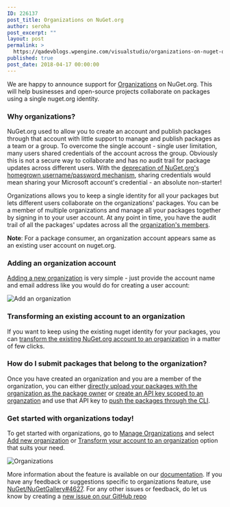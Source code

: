 ```yaml
---
ID: 226137
post_title: Organizations on NuGet.org
author: seroha
post_excerpt: ""
layout: post
permalink: >
  https://qadevblogs.wpengine.com/visualstudio/organizations-on-nuget-org/
published: true
post_date: 2018-04-17 00:00:00
---
```

We are happy to announce support for [Organizations][1] on NuGet.org. This will help businesses and open-source projects collaborate on packages using a single nuget.org identity.

### Why organizations?

NuGet.org used to allow you to create an account and publish packages through that account with little support to manage and publish packages as a team or a group. To overcome the single account - single user limitation, many users shared credentials of the account across the group. Obviously this is not a secure way to collaborate and has no audit trail for package updates across different users. With the [deprecation of NuGet.org's homegrown username/password mechanism][2], sharing credentials would mean sharing your Microsoft account's credential - an absolute non-starter!

Organizations allows you to keep a single identity for all your packages but lets different users collaborate on the organizations' packages. You can be a member of multiple organizations and manage all your packages together by signing in to your user account. At any point in time, you have the audit trail of all the packages' updates across all the [organization's members][3].

**Note**: For a package consumer, an organization account appears same as an existing user account on nuget.org.

### Adding an organization account

[Adding a new organization][4] is very simple - just provide the account name and email address like you would do for creating a user account:

![Add an organization][5]

### Transforming an existing account to an organization

If you want to keep using the existing nuget identity for your packages, you can [transform the existing NuGet.org account to an organization][6] in a matter of few clicks.

### How do I submit packages that belong to the organization?

Once you have created an organization and you are a member of the organization, you can either [directly upload your packages with the organization as the package owner][7] or [create an API key scoped to an organzation][8] and use that API key to [push the packages through the CLI][9].

### Get started with organizations today!

To get started with organizations, go to [Manage Organizations][10] and select [Add new organization][4] or [Transform your account to an organization][6] option that suits your need.

![Organizations][11]

More information about the feature is available on our [documentation][1]. If you have any feedback or suggestions specific to organizations feature, use [NuGet/NuGetGallery#4627][12]. For any other issues or feedback, do let us know by creating a [new issue on our GitHub repo][13]

 [1]: https://docs.microsoft.com/en-us/nuget/reference/organizations-on-nuget-org
 [2]: https://blog.nuget.org/20180227/Deprecating-NuGet-org-authentication.html
 [3]: https://docs.microsoft.com/en-us/nuget/reference/organizations-on-nuget-org#managing-organization-members
 [4]: https://docs.microsoft.com/en-us/nuget/reference/organizations-on-nuget-org#adding-a-new-organization
 [5]: https://devblogs.microsoft.com/nuget/wp-content/uploads/sites/49/2019/05/org-add-new-page.png
 [6]: https://docs.microsoft.com/en-us/nuget/reference/organizations-on-nuget-org#transform-existing-account-to-an-organization
 [7]: https://docs.microsoft.com/en-us/nuget/reference/organizations-on-nuget-org#uploading-packages
 [8]: https://docs.microsoft.com/en-us/nuget/reference/organizations-on-nuget-org#using-api-keys
 [9]: https://docs.microsoft.com/en-us/nuget/quickstart/create-and-publish-a-package-using-visual-studio#publish-the-package
 [10]: https://www.nuget.org/account/Organizations
 [11]: https://devblogs.microsoft.com/nuget/wp-content/uploads/sites/49/2019/05/organizations-on-nuget-org.png
 [12]: https://github.com/NuGet/NuGetGallery/issues/4627
 [13]: https://github.com/NuGet/NuGetGallery/issues/new